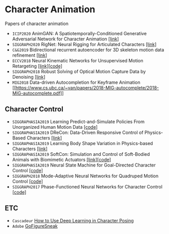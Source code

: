 # Character Animation
Papers of character animation

* `ICIP2020` AnimGAN: A Spatiotemporally-Conditioned Generative Adversarial Network for Character Animation [[link]](https://128.84.21.199/abs/2005.11489)
* `SIGGRAPH2020` RigNet: Neural Rigging for Articulated Characters [[link]](https://people.cs.umass.edu/~zhanxu/projects/RigNet/)
* `C&G2019` Bidirectional recurrent autoencoder for 3D skeleton motion data refinement [[link]]()
* `ECCV2018` Neural Kinematic Networks for Unsupervised Motion Retargeting [[link]](https://sites.google.com/umich.edu/nik)[[code]](https://github.com/rubenvillegas/cvpr2018nkn)
* `SIGGRAPH2018` Robust Solving of Optical Motion Capture Data by Denoising [[link]](http://montreal.ubisoft.com/en/robust-solving-of-optical-motion-capture-data-by-denoising/)
* `MIG2018` Data-driven Autocompletion for Keyframe Animation [[https://www.cs.ubc.ca/~van/papers/2018-MIG-autocomplete/2018-MIG-autocomplete.pdf]]

## Character Control
* `SIGGRAPHASIA2019` Learning Predict-and-Simulate Policies From Unorganized Human Motion Data [[code]](http://mrl.snu.ac.kr/publications/ProjectICC/ICC.html)
* `SIGGRAPHASIA2019` DReCon: Data-Driven Responsive Control of Physics-Based Characters [[link]](https://montreal.ubisoft.com/en/drecon-data-driven-responsive-control-of-physics-based-characters/)
* `SIGGRAPHASIA2019` Learning Body Shape Variation in Physics-based Characters [[link]](http://mrl.snu.ac.kr/publications/ProjectMorphCon/MorphCon.html)
* `SIGGRAPHASIA2019` SoftCon: Simulation and Control of Soft-Bodied Animals with Biomimetic Actuators [[link]](http://mrl.snu.ac.kr/publications/ProjectSoftCon/SoftCon.html)[[code]](https://github.com/seiing/SoftCon)
* `SIGGRAPHASIA2019` Neural State Machine for Goal-Directed Character Control [[code]](https://github.com/sebastianstarke/AI4Animation)
* `SIGGRAPH2018` Mode-Adaptive Neural Networks for Quadruped Motion Control [[code]](https://github.com/sebastianstarke/AI4Animation)
* `SIGGRAPH2017` Phase-Functioned Neural Networks for Character Control [[code]](https://github.com/sebastianstarke/AI4Animation)

## ETC
* `Cascadeur` [How to Use Deep Learning in Character Posing](https://blog.siggraph.org/2019/11/how-to-use-deep-learning-in-character-posing.html/)
* `Adobe` [GoFigureSneak](https://youtu.be/xEdZOifROmk)


